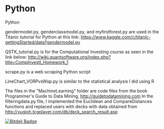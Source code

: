 # Python
Python


gendermodel.py, genderclassmodel.py, and myfirstforest.py are used in the Titanic tutorial for Python at this link:
https://www.kaggle.com/c/titanic-gettingStarted/data?gendermodel.py

QSTK_tutorial.py is for the Computational Investing course as seen in the link below:
http://wiki.quantsoftware.org/index.php?title=CompInvestI_Homework_1

scrape.py is a web scraping Python script

LineChart_VORPvsWsp.py is similar to the statistical analysis I did using R

The files in the "MachineLearning" folder are code files from the book Programmer's Guide to Data Mining, http://guidetodatamining.com 
In the filteringdata.py file, I  implemented the Euclidean and CompareDistances functions and replaced users with decks with data obtained from http://yugioh.tcgplayer.com/db/deck_search_result.asp


[![Bitdeli Badge](https://d2weczhvl823v0.cloudfront.net/jk34/python/trend.png)](https://bitdeli.com/free "Bitdeli Badge")


